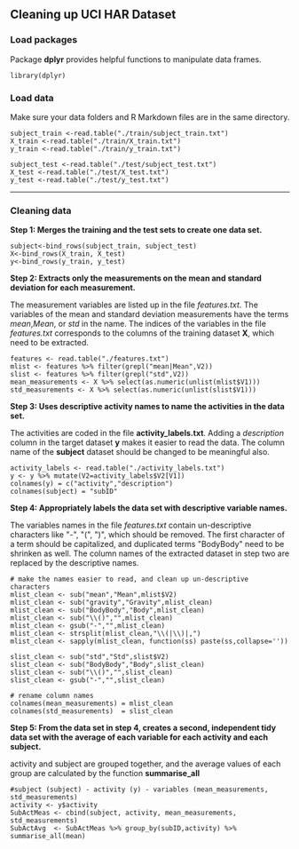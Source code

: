 ## Cleaning up UCI HAR Dataset

### Load packages
Package **dplyr** provides helpful functions to manipulate data frames. 
```{r load-packages, message = FALSE}
library(dplyr)
```

### Load data

Make sure your data folders and R Markdown files are in the same directory.

```{r load-data}
subject_train <-read.table("./train/subject_train.txt")
X_train <-read.table("./train/X_train.txt")
y_train <-read.table("./train/y_train.txt")

subject_test <-read.table("./test/subject_test.txt")
X_test <-read.table("./test/X_test.txt")
y_test <-read.table("./test/y_test.txt")
```

* * *

### Cleaning data

**Step 1: Merges the training and the test sets to create one data set.**

```{r}
subject<-bind_rows(subject_train, subject_test)
X<-bind_rows(X_train, X_test)
y<-bind_rows(y_train, y_test)
```

**Step 2: Extracts only the measurements on the mean and standard deviation for each measurement.**

The measurement variables are listed up in the file *features.txt*. The variables of the mean and standard deviation measurements have the terms *mean*,*Mean*, or *std* in the name. The indices of the variables in the file *features.txt* corresponds to the columns of the training dataset **X**, which need to be extracted.

```{r}
features <- read.table("./features.txt")
mlist <- features %>% filter(grepl("mean|Mean",V2))
slist <- features %>% filter(grepl("std",V2))
mean_measurements <- X %>% select(as.numeric(unlist(mlist$V1)))
std_measurements <- X %>% select(as.numeric(unlist(slist$V1)))
```

**Step 3: Uses descriptive activity names to name the activities in the data set.**

The activities are coded in the file **activity_labels.txt**. Adding a *description* column in the target dataset **y** makes it easier to read the data. The column name of the **subject** dataset should be changed to be meaningful also. 

```{r}
activity_labels <- read.table("./activity_labels.txt")
y <- y %>% mutate(V2=activity_labels$V2[V1])
colnames(y) = c("activity","description")
colnames(subject) = "subID"
```

**Step 4: Appropriately labels the data set with descriptive variable names.**

The variables names in the file *features.txt* contain un-descriptive characters like "-", "(", ")", which should be removed. The first character of a term should be capitalized, and duplicated terms "BodyBody" need to be shrinken as well. The column names of the extracted dataset in step two are replaced by the descriptive names.

```{r}
# make the names easier to read, and clean up un-descriptive characters
mlist_clean <- sub("mean","Mean",mlist$V2)
mlist_clean <- sub("gravity","Gravity",mlist_clean)
mlist_clean <- sub("BodyBody","Body",mlist_clean)
mlist_clean <- sub("\\()","",mlist_clean)
mlist_clean <- gsub("-","",mlist_clean)
mlist_clean <- strsplit(mlist_clean,"\\(|\\)|,")
mlist_clean <- sapply(mlist_clean, function(ss) paste(ss,collapse=''))

slist_clean <- sub("std","Std",slist$V2)
slist_clean <- sub("BodyBody","Body",slist_clean)
slist_clean <- sub("\\()","",slist_clean)
slist_clean <- gsub("-","",slist_clean)

# rename column names
colnames(mean_measurements) = mlist_clean
colnames(std_measurements)  = slist_clean
```

**Step 5: From the data set in step 4, creates a second, independent tidy data set with the average of each variable for each activity and each subject.**

activity and subject are grouped together, and the average values of each group are calculated by the function **summarise_all**

```{r}
#subject (subject) - activity (y) - variables (mean_measurements, std_measurements)
activity <- y$activity
SubActMeas <- cbind(subject, activity, mean_measurements, std_measurements)
SubActAvg  <- SubActMeas %>% group_by(subID,activity) %>% summarise_all(mean)
```

